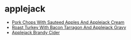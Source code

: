 # applejack

 * [Pork Chops With Sauteed Apples And Applejack Cream](index/p/pork-chops-with-sauteed-apples-and-applejack-cream-13209.json)
 * [Roast Turkey With Bacon Tarragon And Applejack Gravy](index/r/roast-turkey-with-bacon-tarragon-and-applejack-gravy-100365.json)
 * [Applejack Brandy Cider](index/a/applejack-brandy-cider.json)
